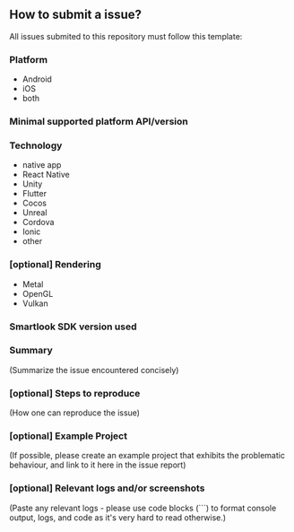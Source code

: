 ## How to submit a issue?
All issues submited to this repository must follow this template:

### Platform
- Android
- iOS
- both

### Minimal supported platform API/version

### Technology
- native app
- React Native
- Unity
- Flutter
- Cocos
- Unreal
- Cordova
- Ionic
- other

### [optional] Rendering
- Metal
- OpenGL
- Vulkan

### Smartlook SDK version used

### Summary
(Summarize the issue encountered concisely)

### [optional] Steps to reproduce
(How one can reproduce the issue)

### [optional] Example Project
(If possible, please create an example project that exhibits the problematic behaviour, and link to it here in the issue report)

### [optional] Relevant logs and/or screenshots

(Paste any relevant logs - please use code blocks (```) to format console output,
logs, and code as it's very hard to read otherwise.)

